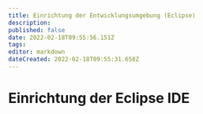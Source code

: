 ```yaml
---
title: Einrichtung der Entwicklungsumgebung (Eclipse)
description: 
published: false
date: 2022-02-18T09:55:56.151Z
tags: 
editor: markdown
dateCreated: 2022-02-18T09:55:31.658Z
---
```


# Einrichtung der Eclipse IDE
